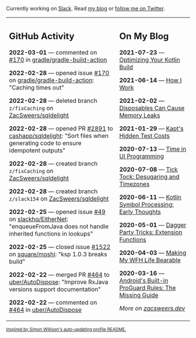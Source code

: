 Currently working on [Slack](https://slack.com/). Read [my blog](https://zacsweers.dev/) or [follow me on Twitter](https://twitter.com/ZacSweers).

<table><tr><td valign="top" width="60%">

## GitHub Activity
<!-- githubActivity starts -->
**2022-03-01** — commented on [#170](https://github.com/gradle/gradle-build-action/issues/170#issuecomment-1055623130) in [gradle/gradle-build-action](https://github.com/gradle/gradle-build-action)

**2022-02-28** — opened issue [#170](https://github.com/gradle/gradle-build-action/issues/170) on [gradle/gradle-build-action](https://github.com/gradle/gradle-build-action): "Caching times out"

**2022-02-28** — deleted branch `z/fixCaching` on [ZacSweers/sqldelight](https://github.com/ZacSweers/sqldelight)

**2022-02-28** — opened PR [#2891](https://github.com/cashapp/sqldelight/pull/2891) to [cashapp/sqldelight](https://github.com/cashapp/sqldelight): "Sort files when generating code to ensure idempotent outputs"

**2022-02-28** — created branch `z/fixCaching` on [ZacSweers/sqldelight](https://github.com/ZacSweers/sqldelight)

**2022-02-28** — created branch `z/slack154` on [ZacSweers/sqldelight](https://github.com/ZacSweers/sqldelight)

**2022-02-25** — opened issue [#49](https://github.com/slackhq/EitherNet/issues/49) on [slackhq/EitherNet](https://github.com/slackhq/EitherNet): "enqueueFromJava does not handle inherited functions in lookups"

**2022-02-25** — closed issue [#1522](https://github.com/square/moshi/issues/1522) on [square/moshi](https://github.com/square/moshi): "ksp 1.0.3 breaks build"

**2022-02-22** — merged PR [#464](https://github.com/uber/AutoDispose/pull/464) to [uber/AutoDispose](https://github.com/uber/AutoDispose): "Improve RxJava versions support documentation"

**2022-02-22** — commented on [#464](https://github.com/uber/AutoDispose/pull/464#issuecomment-1047918560) in [uber/AutoDispose](https://github.com/uber/AutoDispose)
<!-- githubActivity ends -->
</td><td valign="top" width="40%">

## On My Blog
<!-- blog starts -->
**2021-07-23** — [Optimizing Your Kotlin Build](https://www.zacsweers.dev/optimizing-your-kotlin-build/)

**2021-06-14** — [How I Work](https://www.zacsweers.dev/how-i-work/)

**2021-02-02** — [Disposables Can Cause Memory Leaks](https://www.zacsweers.dev/disposables-can-cause-memory-leaks/)

**2021-01-29** — [Kapt's Hidden Test Costs](https://www.zacsweers.dev/kapts-hidden-test-costs/)

**2020-07-13** — [Time in UI Programming](https://www.zacsweers.dev/time-in-ui/)

**2020-07-08** — [Tick Tock: Desugaring and Timezones](https://www.zacsweers.dev/ticktock-desugaring-timezones/)

**2020-06-11** — [Kotlin Symbol Processing: Early Thoughts](https://www.zacsweers.dev/kotlin-symbol-processor-early-thoughts/)

**2020-05-01** — [Dagger Party Tricks: Extension Functions](https://www.zacsweers.dev/dagger-party-tricks-extension-functions/)

**2020-04-03** — [Making My WFH Life Bearable](https://www.zacsweers.dev/making-wfh-life-bearable/)

**2020-03-16** — [Android's Built-in ProGuard Rules: The Missing Guide](https://www.zacsweers.dev/android-proguard-rules/)
<!-- blog ends -->
_More on [zacsweers.dev](https://zacsweers.dev/)_
</td></tr></table>

<sub><a href="https://simonwillison.net/2020/Jul/10/self-updating-profile-readme/">Inspired by Simon Willison's auto-updating profile README.</a></sub>